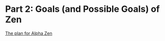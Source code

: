 # Part 2: Goals \(and Possible Goals\) of Zen

[The plan for Alpha Zen](https://tomelam.gitbook.io/mashweb/part-2-goals-and-possible-goals-of-zen/the-plan-for-alpha-zen-after-pre-alpha-zen)


